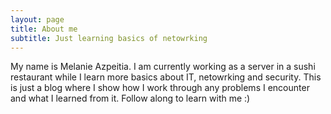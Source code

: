 ```yaml
---
layout: page
title: About me
subtitle: Just learning basics of netowrking 
---
```


My name is Melanie Azpeitia. 
I am currently working as a server in a sushi restaurant while I learn more basics about IT, netowrking and security. 
This is just a blog where I show how I work through any problems I encounter and what I learned from it. Follow along to learn with me :)


